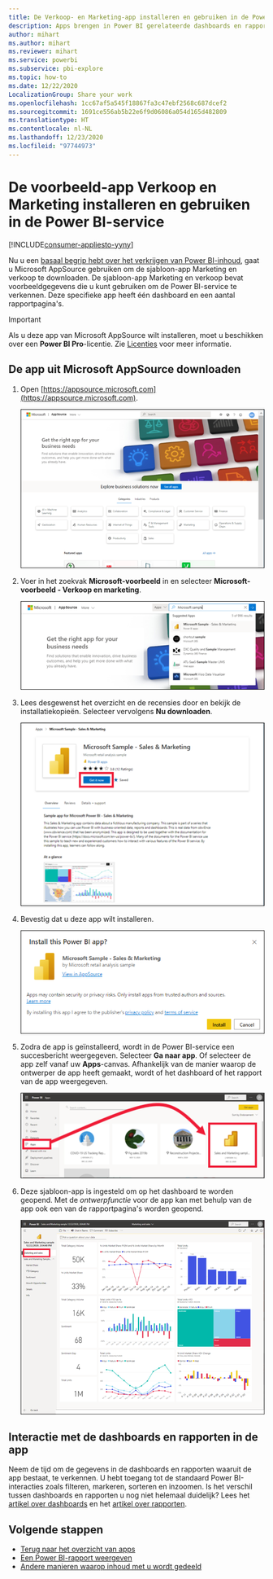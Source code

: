 ```yaml
---
title: De Verkoop- en Marketing-app installeren en gebruiken in de Power BI-service
description: Apps brengen in Power BI gerelateerde dashboards en rapporten allemaal op één plek samen. Installeer de Verkoop- en Marketing-app vanuit Power BI AppSource.
author: mihart
ms.author: mihart
ms.reviewer: mihart
ms.service: powerbi
ms.subservice: pbi-explore
ms.topic: how-to
ms.date: 12/22/2020
LocalizationGroup: Share your work
ms.openlocfilehash: 1cc67af5a545f18867fa3c47ebf2568c687dcef2
ms.sourcegitcommit: 1691ce556ab5b22e6f9d06086a054d165d482809
ms.translationtype: HT
ms.contentlocale: nl-NL
ms.lasthandoff: 12/23/2020
ms.locfileid: "97744973"
---
```

# <a name="install-and-use-the-sample-sales-and-marketing-app-in-the-power-bi-service"></a>De voorbeeld-app Verkoop en Marketing installeren en gebruiken in de Power BI-service

[!INCLUDE[consumer-appliesto-yyny](../includes/consumer-appliesto-yyny.md)]

Nu u een [basaal begrip hebt over het verkrijgen van Power BI-inhoud](end-user-app-view.md), gaat u Microsoft AppSource gebruiken om de sjabloon-app Marketing en verkoop te downloaden. De sjabloon-app Marketing en verkoop bevat voorbeeldgegevens die u kunt gebruiken om de Power BI-service te verkennen. Deze specifieke app heeft één dashboard en een aantal rapportpagina's. 

> [!IMPORTANT]
> Als u deze app van Microsoft AppSource wilt installeren, moet u beschikken over een **Power BI Pro**-licentie.  Zie [Licenties](end-user-license.md) voor meer informatie.

## <a name="get-the-app-from-microsoft-appsource"></a>De app uit Microsoft AppSource downloaden

1. Open [https://appsource.microsoft.com](https://appsource.microsoft.com).

   ![open de AppSource-site  ](./media/end-user-app-marketing/power-bi-appsource-start.png)

1. Voer in het zoekvak **Microsoft-voorbeeld** in en selecteer **Microsoft-voorbeeld - Verkoop en marketing**. 

    ![Apps ophalen  ](./media/end-user-app-marketing/power-bi-appsource-search.png)

1. Lees desgewenst het overzicht en de recensies door en bekijk de installatiekopieën.  Selecteer vervolgens **Nu downloaden**.

   ![App-aanbieding in AppSource](./media/end-user-app-marketing/power-bi-app-offer.png)

1. Bevestig dat u deze app wilt installeren.

   ![Deze app installeren?](./media/end-user-app-marketing/power-bi-install-confirm.png)

5. Zodra de app is geïnstalleerd, wordt in de Power BI-service een succesbericht weergegeven. Selecteer **Ga naar app**. Of selecteer de app zelf vanaf uw **Apps**-canvas. Afhankelijk van de manier waarop de ontwerper de app heeft gemaakt, wordt of het dashboard of het rapport van de app weergegeven.


    ![Apps in Power BI](./media/end-user-app-marketing/power-bi-marketing.png)

7.  Deze sjabloon-app is ingesteld om op het dashboard te worden geopend. Met de *ontwerpfunctie* voor de app kan met behulp van de app ook een van de rapportpagina's worden geopend.  

    ![Schermopname van een dashboard voor uw app.](./media/end-user-app-marketing/power-bi-dashboard.png)




## <a name="interact-with-the-dashboards-and-reports-in-the-app"></a>Interactie met de dashboards en rapporten in de app
Neem de tijd om de gegevens in de dashboards en rapporten waaruit de app bestaat, te verkennen. U hebt toegang tot de standaard Power BI-interacties zoals filteren, markeren, sorteren en inzoomen.  Is het verschil tussen dashboards en rapporten u nog niet helemaal duidelijk?  Lees het [artikel over dashboards](end-user-dashboards.md) en het [artikel over rapporten](end-user-reports.md).  




## <a name="next-steps"></a>Volgende stappen
* [Terug naar het overzicht van apps](end-user-apps.md)    
* [Een Power BI-rapport weergeven](end-user-report-open.md)    
* [Andere manieren waarop inhoud met u wordt gedeeld](end-user-shared-with-me.md)
